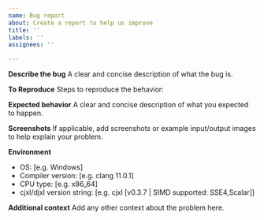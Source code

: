 ```yaml
---
name: Bug report
about: Create a report to help us improve
title: ''
labels: ''
assignees: ''

---
```


**Describe the bug**
A clear and concise description of what the bug is.

**To Reproduce**
Steps to reproduce the behavior:

**Expected behavior**
A clear and concise description of what you expected to happen.

**Screenshots**
If applicable, add screenshots or example input/output images to help explain your problem.

**Environment**
 - OS: [e.g. Windows]
 - Compiler version: [e.g. clang 11.0.1]
 - CPU type: [e.g. x86_64]
 - cjxl/djxl version string: [e.g. cjxl [v0.3.7 | SIMD supported: SSE4,Scalar]]

**Additional context**
Add any other context about the problem here.
